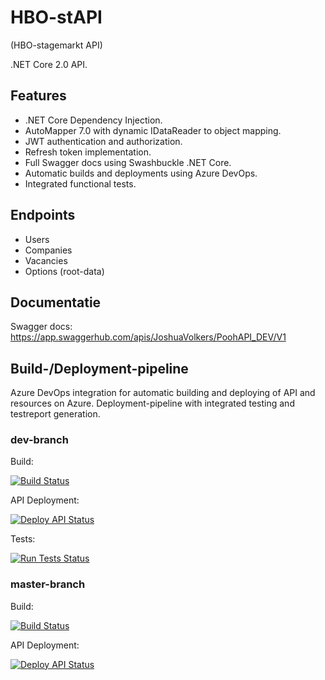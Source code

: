 # HBO-stAPI
(HBO-stagemarkt API)

.NET Core 2.0 API.

## Features

- .NET Core Dependency Injection.
- AutoMapper 7.0 with dynamic IDataReader to object mapping.
- JWT authentication and authorization.
- Refresh token implementation.
- Full Swagger docs using Swashbuckle .NET Core.
- Automatic builds and deployments using Azure DevOps.
- Integrated functional tests.

## Endpoints

- Users
- Companies
- Vacancies
- Options (root-data)

## Documentatie

Swagger docs:
https://app.swaggerhub.com/apis/JoshuaVolkers/PoohAPI_DEV/V1

## Build-/Deployment-pipeline

Azure DevOps integration for automatic building and deploying of API and resources on Azure.
Deployment-pipeline with integrated testing and testreport generation.

### dev-branch
Build:

[![Build Status](https://tobedev.visualstudio.com/HBO-stAPI/_apis/build/status/Build%20Dev)](https://tobedev.visualstudio.com/HBO-stAPI/_build/latest?definitionId=4)

API Deployment:

[![Deploy API Status](https://tobedev.vsrm.visualstudio.com/_apis/public/Release/badge/a24b79ce-b1bb-4117-979f-dd97c366e23a/3/3)](https://tobedev.vsrm.visualstudio.com/_apis/public/Release/badge/a24b79ce-b1bb-4117-979f-dd97c366e23a/3/3)

Tests:

[![Run Tests Status](https://tobedev.vsrm.visualstudio.com/_apis/public/Release/badge/a24b79ce-b1bb-4117-979f-dd97c366e23a/3/8)](https://tobedev.vsrm.visualstudio.com/_apis/public/Release/badge/a24b79ce-b1bb-4117-979f-dd97c366e23a/3/8)


### master-branch
Build:

[![Build Status](https://tobedev.visualstudio.com/HBO-stAPI/_apis/build/status/Build%20Master)](https://tobedev.visualstudio.com/HBO-stAPI/_build/latest?definitionId=5)

API Deployment:

[![Deploy API Status](https://tobedev.vsrm.visualstudio.com/_apis/public/Release/badge/a24b79ce-b1bb-4117-979f-dd97c366e23a/4/4)](https://tobedev.vsrm.visualstudio.com/_apis/public/Release/badge/a24b79ce-b1bb-4117-979f-dd97c366e23a/4/4)

